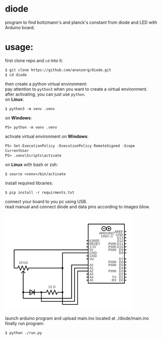 # diode
program to find boltzmann's and planck's constant from diode and LED with Arduino board.

# usage:

first clone repo and `cd` into it:
```
$ git clone https://github.com/anonzerg/diode.git
$ cd diode
```
then create a python virtual environment:  
pay attention to `python3` when you want to create a virtual environment.  
after activating, you can just use `python`.  
on **Linux**:
```
$ python3 -m venv .venv
```
on **Windows**:
```
PS> python -m venv .venv
```
activate virtual environment on **Windows**:
```
PS> Set-ExecutionPolicy -ExecutionPolicy RemoteSigned -Scope CurrentUser
PS> .venv\Scripts\activate
```
on **Linux** with bash or zsh:
```
$ source <venv>/bin/activate
```
install required libraries:
```
$ pip install -r requirments.txt
```
connect your board to you pc using USB.  
read manual and connect diode and data pins according to images blow.

![circuit](/complementary_materials/circuit.png)

launch arduino program and upload main.ino located at ./diode/main.ino  
finally run program:
```
$ python ./run.py
```

